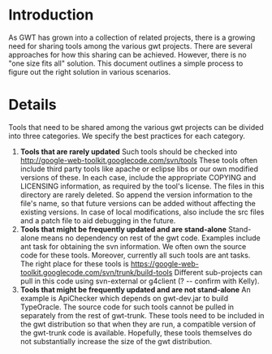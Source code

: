 # Introduction

As GWT has grown into a collection of related projects, there is a growing need for sharing tools among the various gwt projects. There are several approaches for how this sharing can be achieved. However, there is no "one size fits all" solution. This document outlines a simple process to figure out the right solution in various scenarios.

# Details


Tools that need to be shared among the various gwt projects can be divided into three categories. We specify the best practices for each category.
  1. **Tools that are rarely updated** Such tools should be checked into http://google-web-toolkit.googlecode.com/svn/tools These tools often include third party tools like apache or eclipse libs or our own modified versions of these. In each case, include the appropriate COPYING and LICENSING information, as required by the tool's license. The files in this directory are rarely deleted. So append the version information to the file's name, so that future versions can be added without affecting the existing versions. In case of local modifications, also include the src files and a patch file to aid debugging in the future.
  1. **Tools that might be frequently updated and are stand-alone** Stand-alone means no dependency on rest of the gwt code. Examples include ant task for obtaining the svn information. We often own the source code for these tools. Moreover, currently all such tools are ant tasks. The right place for these tools is https://google-web-toolkit.googlecode.com/svn/trunk/build-tools Different sub-projects can pull in this code using svn-external or g4client (? -- confirm with Kelly).
  1. **Tools that might be frequently updated and are not stand-alone** An example is ApiChecker which depends on gwt-dev.jar to build TypeOracle.  The source code for such tools cannot be pulled in separately from the rest of gwt-trunk. These tools need to be included in the gwt distribution so that when they are run, a compatible version of the gwt-trunk code is available. Hopefully, these tools themselves do not substantially increase the size of the gwt distribution.